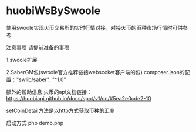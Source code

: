 # huobiWsBySwoole
使用swoole实现火币交易所的实时行情对接，对接火币的币种市场行情时可供参考

注意事项
请提前准备的事项

1.swoole扩展

2.SaberGM包(swoole官方推荐链接webscoket客户端的包) composer.json的配置："swlib/saber": "^1.0"

额外的帮助信息
火币的api文档链接：https://huobiapi.github.io/docs/spot/v1/cn/#5ea2e0cde2-10

setCoinDetail方法是以http方式获取币种的汇率

启动方式
php demo.php


